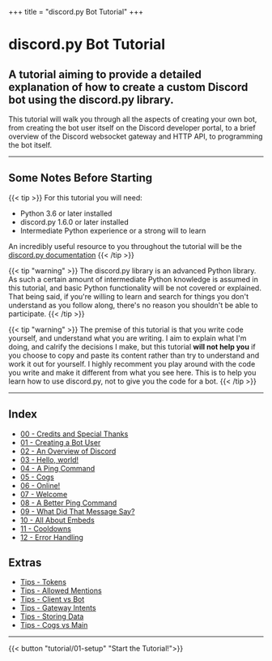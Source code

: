 +++
title = "discord.py Bot Tutorial"
+++

# discord.py Bot Tutorial

## A tutorial aiming to provide a detailed explanation of how to create a custom Discord bot using the discord.py library.

This tutorial will walk you through all the aspects of creating your own bot, from creating the bot user itself on the Discord developer portal, to a brief overview of the Discord websocket gateway and HTTP API, to programming the bot itself.

---

## Some Notes Before Starting

{{< tip >}}
For this tutorial you will need:
- Python 3.6 or later installed
- discord.py 1.6.0 or later installed
- Intermediate Python experience or a strong will to learn

An incredibly useful resource to you throughout the tutorial will be the [discord.py documentation](https://discordpy.readthedocs.io)
{{< /tip >}}

{{< tip "warning" >}}
The discord.py library is an advanced Python library. As such a certain amount of intermediate Python knowledge is assumed in this tutorial, and basic Python functionality will be not covered or explained. That being said, if you're willing to learn and search for things you don't understand as you follow along, there's no reason you shouldn't be able to participate.
{{< /tip >}}

{{< tip "warning" >}}
The premise of this tutorial is that you write code yourself, and understand what you are writing. I aim to explain what I'm doing, and calrify the decisions I make, but this tutorial **will not help you** if you choose to copy and paste its content rather than try to understand and work it out for yourself. I highly recomment you play around with the code you write and make it different from what you see here. This is to help you learn how to use discord.py, not to give you the code for a bot.
{{< /tip >}}

---

## Index

- [00 - Credits and Special Thanks](/tutorial/00-credits)
- [01 - Creating a Bot User](/tutorial/01-setup)
- [02 - An Overview of Discord](/tutorial/02-overview)
- [03 - Hello, world!](/tutorial/03-hello)
- [04 - A Ping Command](/tutorial/04-pong)
- [05 - Cogs](/tutorial/05-cogs)
- [06 - Online!](/tutorial/06-online)
- [07 - Welcome](/tutorial/07-welcome)
- [08 - A Better Ping Command](/tutorial/08-ping2)
- [09 - What Did That Message Say?](/tutorial/09-snipe)
- [10 - All About Embeds](/tutorial/10-embeds)
- [11 - Cooldowns](/tutorial/11-cooldowns)
- [12 - Error Handling](/tutorial/12-errors)

## Extras

- [Tips - Tokens](/tips/tokens)
- [Tips - Allowed Mentions](/tips/mentions)
- [Tips - Client vs Bot](/tips/clientbot)
- [Tips - Gateway Intents](/tips/intents)
- [Tips - Storing Data](/tips/storage)
- [Tips - Cogs vs Main](/tips/cogs)

---

{{< button "tutorial/01-setup" "Start the Tutorial!">}}
